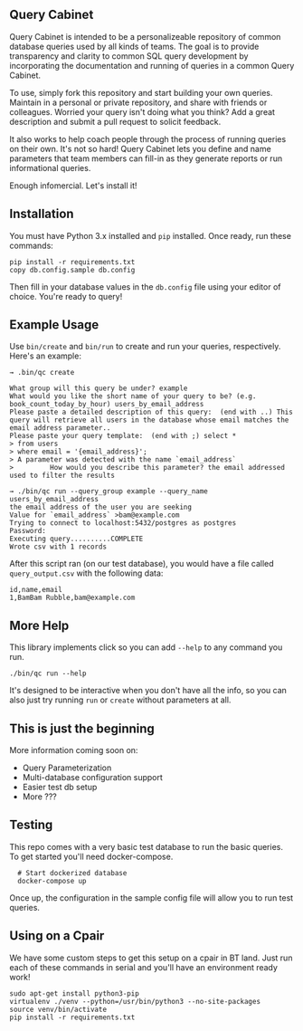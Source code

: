 ## Query Cabinet

Query Cabinet is intended to be a personalizeable repository of common database queries used by all kinds of teams. The goal is to provide transparency and clarity to common SQL query development by incorporating the documentation and running of queries in a common Query Cabinet.

To use, simply fork this repository and start building your own queries. Maintain in a personal or private repository, and share with friends or colleagues. Worried your query isn't doing what you think? Add a great description and submit a pull request to solicit feedback.

It also works to help coach people through the process of running queries on their own. It's not so hard! Query Cabinet lets you define and name parameters that team members can fill-in as they generate reports or run informational queries.

Enough infomercial. Let's install it!

## Installation

You must have Python 3.x installed and `pip` installed. Once ready, run these commands:

```
pip install -r requirements.txt
copy db.config.sample db.config
```

Then fill in your database values in the `db.config` file using your editor of choice. You're ready to query!

## Example Usage

Use `bin/create` and `bin/run` to create and run your queries, respectively. Here's an example:

```
→ .bin/qc create

What group will this query be under? example
What would you like the short name of your query to be? (e.g. book_count_today_by_hour) users_by_email_address
Please paste a detailed description of this query:  (end with ..) This query will retrieve all users in the database whose email matches the email address parameter..
Please paste your query template:  (end with ;) select *
> from users
> where email = '{email_address}';
> A parameter was detected with the name `email_address`
>         How would you describe this parameter? the email addressed used to filter the results

→ ./bin/qc run --query_group example --query_name users_by_email_address
the email address of the user you are seeking
Value for `email_address` >bam@example.com
Trying to connect to localhost:5432/postgres as postgres
Password:
Executing query..........COMPLETE
Wrote csv with 1 records
```

After this script ran (on our test database), you would have a file called `query_output.csv` with the following data:

```
id,name,email
1,BamBam Rubble,bam@example.com
```

## More Help

This library implements click so you can add `--help` to any command you run.

```
./bin/qc run --help
```

It's designed to be interactive when you don't have all the info, so you can also just try running `run` or `create` without parameters at all.

## This is just the beginning

More information coming soon on:
  - Query Parameterization
  - Multi-database configuration support
  - Easier test db setup
  - More ???

## Testing

This repo comes with a very basic test database to run the basic queries. To get started you'll need docker-compose.

```
  # Start dockerized database
  docker-compose up
```

Once up, the configuration in the sample config file will allow you to run test queries.

## Using on a Cpair

We have some custom steps to get this setup on a cpair in BT land. Just run each of these commands in serial and you'll have an environment ready work!

```
sudo apt-get install python3-pip
virtualenv ./venv --python=/usr/bin/python3 --no-site-packages
source venv/bin/activate
pip install -r requirements.txt
```
